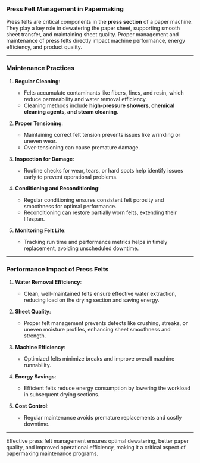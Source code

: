 ### **Press Felt Management in Papermaking**
Press felts are critical components in the **press section** of a paper machine. They play a key role in dewatering the paper sheet, supporting smooth sheet transfer, and maintaining sheet quality. Proper management and maintenance of press felts directly impact machine performance, energy efficiency, and product quality.

---

### **Maintenance Practices**
1. **Regular Cleaning**:
    - Felts accumulate contaminants like fibers, fines, and resin, which reduce permeability and water removal efficiency.
    - Cleaning methods include **high-pressure showers, chemical cleaning agents, and steam cleaning**.

2. **Proper Tensioning**:
    - Maintaining correct felt tension prevents issues like wrinkling or uneven wear.
    - Over-tensioning can cause premature damage.

3. **Inspection for Damage**:
    - Routine checks for wear, tears, or hard spots help identify issues early to prevent operational problems.

4. **Conditioning and Reconditioning**:
    - Regular conditioning ensures consistent felt porosity and smoothness for optimal performance.
    - Reconditioning can restore partially worn felts, extending their lifespan.

5. **Monitoring Felt Life**:
    - Tracking run time and performance metrics helps in timely replacement, avoiding unscheduled downtime.

---

### **Performance Impact of Press Felts**
1. **Water Removal Efficiency**:
    - Clean, well-maintained felts ensure effective water extraction, reducing load on the drying section and saving energy.

2. **Sheet Quality**:
    - Proper felt management prevents defects like crushing, streaks, or uneven moisture profiles, enhancing sheet smoothness and strength.

3. **Machine Efficiency**:
    - Optimized felts minimize breaks and improve overall machine runnability.

4. **Energy Savings**:
    - Efficient felts reduce energy consumption by lowering the workload in subsequent drying sections.

5. **Cost Control**:
    - Regular maintenance avoids premature replacements and costly downtime.

---

Effective press felt management ensures optimal dewatering, better paper quality, and improved operational efficiency, making it a critical aspect of papermaking maintenance programs.